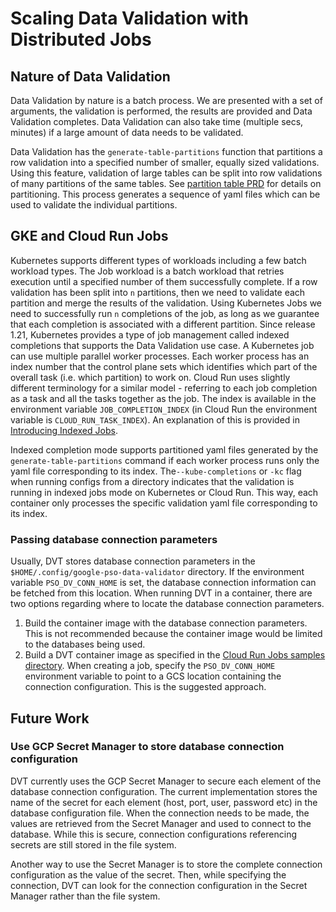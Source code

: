 # Scaling Data Validation with Distributed Jobs

## Nature of Data Validation

Data Validation by nature is a batch process. We are presented with a set of arguments, the validation is performed, the results are provided and Data Validation completes. Data Validation can also take time (multiple secs, minutes) if a large amount of data needs to be validated.

Data Validation has the `generate-table-partitions` function that partitions a row validation into a specified number of smaller, equally sized validations. Using this feature, validation of large tables can be split into row validations of many partitions of the same tables. See [partition table PRD](partition_table_prd.md) for details on partitioning. This process generates a sequence of yaml files which can be used to validate the individual partitions.

## GKE and Cloud Run Jobs

Kubernetes supports different types of workloads including a few batch workload types. The Job workload is a batch workload that retries execution until a specified number of them successfully complete. If a row validation has been split into `n` partitions, then we need to validate each partition and merge the results of the validation. Using Kubernetes Jobs we need to successfully run `n` completions of the job, as long as we guarantee that each completion is associated with a different partition. Since release 1.21, Kubernetes provides a type of job management called indexed completions that supports the Data Validation use case. A Kubernetes job can use multiple parallel worker processes. Each worker process has an index number that the control plane sets which identifies which part of the overall task (i.e. which partition) to work on. Cloud Run uses slightly different terminology for a similar model - referring to each job completion as a task and all the tasks together as the job. The index is available in the environment variable `JOB_COMPLETION_INDEX` (in Cloud Run the environment variable is `CLOUD_RUN_TASK_INDEX`). An explanation of this is provided in [Introducing Indexed Jobs](https://kubernetes.io/blog/2021/04/19/introducing-indexed-jobs/#:~:text=Indexed%20%3A%20the%20Job%20is%20considered,and%20the%20JOB_COMPLETION_INDEX%20environment%20variable).

Indexed completion mode supports partitioned yaml files generated by the `generate-table-partitions` command if each worker process runs only the yaml file corresponding to its index. The`--kube-completions` or `-kc` flag when running configs from a directory indicates that the validation is running in indexed jobs mode on Kubernetes or Cloud Run. This way, each container only processes the specific validation yaml file corresponding to its index.

### Passing database connection parameters

Usually, DVT stores database connection parameters in the `$HOME/.config/google-pso-data-validator` directory. If the environment variable `PSO_DV_CONN_HOME` is set, the database connection information can be fetched from this location. When running DVT in a container, there are two options regarding where to locate the database connection parameters.

1. Build the container image with the database connection parameters. This is not recommended because the container image would be limited to the databases being used.
1. Build a DVT container image as specified in the [Cloud Run Jobs samples directory](../../samples/cloud_run_jobs/README.md). When creating a job, specify the `PSO_DV_CONN_HOME` environment variable to point to a GCS location containing the connection configuration. This is the suggested approach.

## Future Work

### Use GCP Secret Manager to store database connection configuration

DVT currently uses the GCP Secret Manager to secure each element of the database connection configuration. The current implementation stores the name of the secret for each element (host, port, user, password etc) in the database configuration file. When the connection needs to be made, the values are retrieved from the Secret Manager and used to connect to the database. While this is secure, connection configurations referencing secrets are still stored in the file system.

Another way to use the Secret Manager is to store the complete connection configuration as the value of the secret. Then, while specifying the connection, DVT can look for the connection configuration in the Secret Manager rather than the file system.
